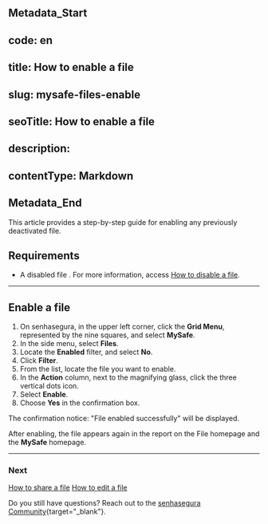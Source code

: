 ## Metadata_Start 
## code: en
## title: How to enable a file 
## slug: mysafe-files-enable 
## seoTitle: How to enable a file 
## description:  
## contentType: Markdown 
## Metadata_End
This article provides a step-by-step guide for enabling any previously deactivated file.

## Requirements
* A disabled file . For more information, access [How to disable a file](/v3-32/docs/mysafe-files-disable).

***
## Enable a file

1. On senhasegura, in the upper left corner, click the **Grid Menu**, represented by the nine squares, and select **MySafe**.
2. In the side menu, select **Files**. 
3. Locate the **Enabled** filter, and select **No**.
5. Click **Filter**.
6. From the list, locate the file you want to enable.
7. In the **Action** column, next to the magnifying glass, click the three vertical dots icon.
8. Select **Enable**.
9. Choose **Yes** in the confirmation box.

The confirmation notice: "File enabled successfully" will be displayed. 

After enabling, the file appears again in the report on the File homepage and the **MySafe** homepage.
***

### Next
[How to share a file](/v3-32/docs/mysafe-file-share)
[How to edit a file](/v3-32/docs/mysafe-file-edit)

Do you still have questions? Reach out to the [senhasegura Community](https://community.senhasegura.io/){target="_blank"}.